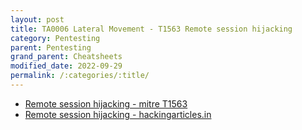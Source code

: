 ```yaml
---
layout: post
title: TA0006 Lateral Movement - T1563 Remote session hijacking
category: Pentesting
parent: Pentesting
grand_parent: Cheatsheets
modified_date: 2022-09-29
permalink: /:categories/:title/
---
```



 - [Remote session hijacking - mitre T1563](https://attack.mitre.org/techniques/T1563/002/)
 - [Remote session hijacking - hackingarticles.in](https://www.hackingarticles.in/rdp-session-hijacking-with-tscon/)











